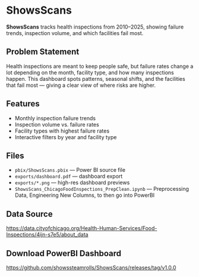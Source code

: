 # ShowsScans

**ShowsScans** tracks health inspections from 2010–2025, showing failure trends, inspection volume, and which facilities fail most.

## Problem Statement
Health inspections are meant to keep people safe, but failure rates change a lot depending on the month, facility type, and how many inspections happen. This dashboard spots patterns, seasonal shifts, and the facilities that fail most — giving a clear view of where risks are higher.

## Features
- Monthly inspection failure trends
- Inspection volume vs. failure rates
- Facility types with highest failure rates
- Interactive filters by year and facility type

## Files
- `pbix/ShowsScans.pbix` — Power BI source file
- `exports/dashboard.pdf` — dashboard export
- `exports/*.png` — high-res dashboard previews
- `ShowsScans_ChicagoFoodInspections_PrepClean.ipynb` — Preprocessing Data, Engineering New Columns, to then go into PowerBI

## Data Source
https://data.cityofchicago.org/Health-Human-Services/Food-Inspections/4ijn-s7e5/about_data

## Download PowerBI Dashboard
https://github.com/showssteamrolls/ShowsScans/releases/tag/v1.0.0
